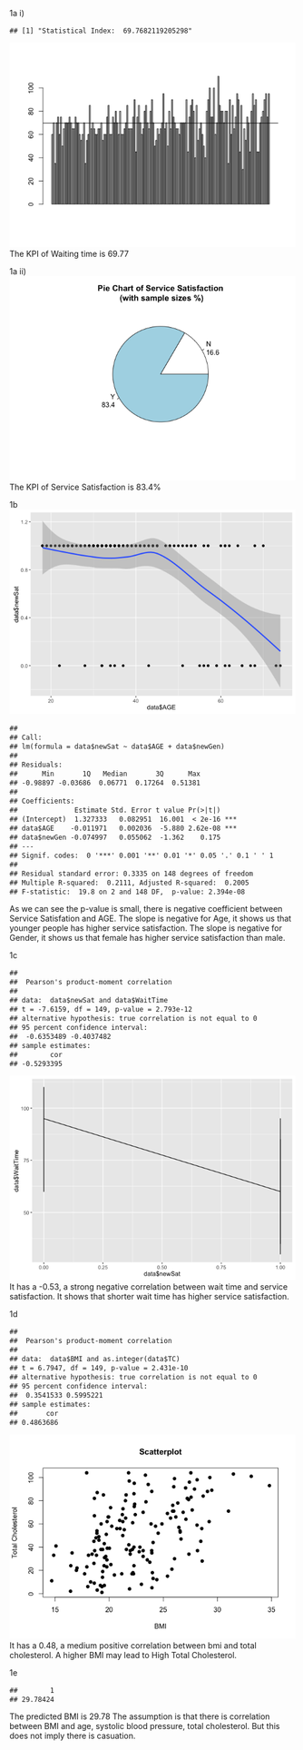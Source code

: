1a i)

    ## [1] "Statistical Index:  69.7682119205298"

![](IS4250_Tut2_files/figure-markdown_strict/unnamed-chunk-2-1.png)  
The KPI of Waiting time is 69.77

1a ii)
![](IS4250_Tut2_files/figure-markdown_strict/unnamed-chunk-3-1.png)  
The KPI of Service Satisfaction is 83.4%

1b ![](IS4250_Tut2_files/figure-markdown_strict/unnamed-chunk-4-1.png)  

    ## 
    ## Call:
    ## lm(formula = data$newSat ~ data$AGE + data$newGen)
    ## 
    ## Residuals:
    ##      Min       1Q   Median       3Q      Max 
    ## -0.98897 -0.03686  0.06771  0.17264  0.51381 
    ## 
    ## Coefficients:
    ##              Estimate Std. Error t value Pr(>|t|)    
    ## (Intercept)  1.327333   0.082951  16.001  < 2e-16 ***
    ## data$AGE    -0.011971   0.002036  -5.880 2.62e-08 ***
    ## data$newGen -0.074997   0.055062  -1.362    0.175    
    ## ---
    ## Signif. codes:  0 '***' 0.001 '**' 0.01 '*' 0.05 '.' 0.1 ' ' 1
    ## 
    ## Residual standard error: 0.3335 on 148 degrees of freedom
    ## Multiple R-squared:  0.2111, Adjusted R-squared:  0.2005 
    ## F-statistic:  19.8 on 2 and 148 DF,  p-value: 2.394e-08

As we can see the p-value is small, there is negative coefficient
between Service Satisfation and AGE. The slope is negative for Age, it
shows us that younger people has higher service satisfaction. The slope
is negative for Gender, it shows us that female has higher service
satisfaction than male.

1c

    ## 
    ##  Pearson's product-moment correlation
    ## 
    ## data:  data$newSat and data$WaitTime
    ## t = -7.6159, df = 149, p-value = 2.793e-12
    ## alternative hypothesis: true correlation is not equal to 0
    ## 95 percent confidence interval:
    ##  -0.6353489 -0.4037482
    ## sample estimates:
    ##        cor 
    ## -0.5293395

![](IS4250_Tut2_files/figure-markdown_strict/unnamed-chunk-5-1.png)  
It has a -0.53, a strong negative correlation between wait time and
service satisfaction. It shows that shorter wait time has higher service
satisfaction.

1d

    ## 
    ##  Pearson's product-moment correlation
    ## 
    ## data:  data$BMI and as.integer(data$TC)
    ## t = 6.7947, df = 149, p-value = 2.431e-10
    ## alternative hypothesis: true correlation is not equal to 0
    ## 95 percent confidence interval:
    ##  0.3541533 0.5995221
    ## sample estimates:
    ##       cor 
    ## 0.4863686

![](IS4250_Tut2_files/figure-markdown_strict/unnamed-chunk-6-1.png)  
It has a 0.48, a medium positive correlation between bmi and total
cholesterol. A higher BMI may lead to High Total Cholesterol.

1e

    ##        1 
    ## 29.78424

The predicted BMI is 29.78 The assumption is that there is correlation
between BMI and age, systolic blood pressure, total cholesterol. But
this does not imply there is casuation.
